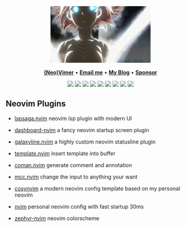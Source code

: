 <div align="center">
<img height="150" src="https://raw.githubusercontent.com/glepnir/glepnir/master/1.gif" alt="gif with funny random cat say thank you." />
</div>

<p align="center">
<b><a href="https://github.com/neovim/neovim">(Neo)Vimer</a></b>
•
<b><a href="mailto:glepnir@gopherhub.org"> Email me</a></b>
•
<b><a href="https://blog.gopherhub.org">My Blog</a></b>
•
<b><a href="https://www.paypal.me/bobbyhub">Sponsor</a></b>
</p>

<p align="center">
<img src="https://img.shields.io/badge/neovim-%2357A143.svg?&style=for-the-badge&logo=neovim&logoColor=white"/>
<img src = "https://img.shields.io/badge/c-%2300599C.svg?style=for-the-badge&logo=c&logoColor=white">
<img src = "https://img.shields.io/badge/c++-%2300599C.svg?style=for-the-badge&logo=c%2B%2B&logoColor=white">
<img src="https://img.shields.io/badge/go-%2300ADD8.svg?&style=for-the-badge&logo=go&logoColor=white" />
<img src="https://img.shields.io/badge/lua-%232C2D72.svg?&style=for-the-badge&logo=lua&logoColor=white"/>
<img src="https://img.shields.io/badge/rust-%23000000.svg?&style=for-the-badge&logo=rust&logoColor=white"/>
<img src="https://img.shields.io/badge/Zig-%23F7A41D.svg?style=for-the-badge&logo=zig&logoColor=white"/>
<img src="https://img.shields.io/badge/python-3670A0?style=for-the-badge&logo=python&logoColor=ffdd54"/>
<img src="https://img.shields.io/badge/typescript%20-%23007ACC.svg?&style=for-the-badge&logo=typescript&logoColor=white"/>
</p>

## Neovim Plugins

- [lspsaga.nvim](https://github.com/glepnir/lspsaga.nvim)   neovim lsp plugin with modern UI

- [dashboard-nvim](https://github.com/glepnir/dashboard-nvim) a fancy neovim startup screen plugin

- [galaxyline.nvim](https://github.com/glepnir/galaxyline.nvim) a highly custom neovim statusline plugin

- [template.nvim](https://github.com/glepnir/template.nvim) insert template into buffer

- [coman.nvim](https://github.com/glepnir/coman.nvim) generate comment and annotation

- [mcc.nvim](https://github.com/glepnir/mcc.nvim) change the input to anything your want

- [cosynvim](https://github.com/glepnir/cosynvim) a modern neovim config template based on my personal neovim

- [nvim](https://github.com/glepnir/nvim) personal neovim config with fast startup 30ms

- [zephyr-nvim](https://github.com/glepnir/zephyr-nvim) neovim colorscheme
